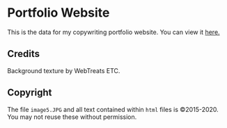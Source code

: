 # Portfolio Website
This is the data for my copywriting portfolio website. You can view it [here.](https://joycejlewis.com/)
## Credits
Background texture by WebTreats ETC.
## Copyright
The file `image5.JPG` and all text contained within `html` files is &copy;2015-2020. You may not reuse these without permission.
